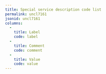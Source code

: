 ```yaml
---
title: Special service description code list
permalink: uncl7161
jsonid: uncl7161
columns:
  - 
    title: Label
    code: label
  - 
    title: Comment
    code: comment
  - 
    title: Value
    code: value
---
```


